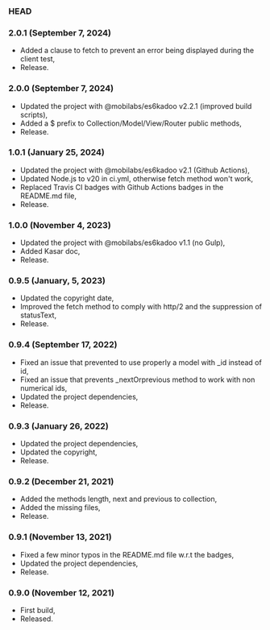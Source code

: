 ### HEAD

### 2.0.1 (September 7, 2024)

  * Added a clause to fetch to prevent an error being displayed during the client test,
  * Release.


### 2.0.0 (September 7, 2024)

  * Updated the project with @mobilabs/es6kadoo v2.2.1 (improved build scripts),
  * Added a $ prefix to Collection/Model/View/Router public methods,
  * Release.


### 1.0.1 (January 25, 2024)

  * Updated the project with @mobilabs/es6kadoo v2.1 (Github Actions),
  * Updated Node.js to v20 in ci.yml, otherwise fetch method won't work,
  * Replaced Travis CI badges with Github Actions badges in the README.md file,
  * Release.


### 1.0.0 (November 4, 2023)

  * Updated the project with @mobilabs/es6kadoo v1.1 (no Gulp),
  * Added Kasar doc,
  * Release.


### 0.9.5 (January, 5, 2023)

  * Updated the copyright date,
  * Improved the fetch method to comply with http/2 and the suppression of statusText,
  * Release.


### 0.9.4 (September 17, 2022)

  * Fixed an issue that prevented to use properly a model with _id instead of id,
  * Fixed an issue that prevents _nextOrprevious method to work with non numerical ids,
  * Updated the project dependencies,
  * Release.


### 0.9.3 (January 26, 2022)

  * Updated the project dependencies,
  * Updated the copyright,
  * Release.


### 0.9.2 (December 21, 2021)

  * Added the methods length, next and previous to collection,
  * Added the missing files,
  * Release.


### 0.9.1 (November 13, 2021)

  * Fixed a few minor typos in the README.md file w.r.t the badges,
  * Updated the project dependencies,
  * Release.


### 0.9.0 (November 12, 2021)

  * First build,
  * Released.
